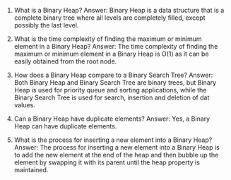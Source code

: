 

1. What is a Binary Heap?
Answer: Binary Heap is a data structure that is a complete binary tree where all levels are completely filled, except possibly the last level.

2. What is the time complexity of finding the maximum or minimum element in a Binary Heap?
Answer: The time complexity of finding the maximum or minimum element in a Binary Heap is O(1) as it can be easily obtained from the root node.

3. How does a Binary Heap compare to a Binary Search Tree?
Answer: Both Binary Heap and Binary Search Tree are binary trees, but Binary Heap is used for priority queue and sorting applications, while the Binary Search Tree is used for search, insertion and deletion of dat values.

4. Can a Binary Heap have duplicate elements?
Answer: Yes, a Binary Heap can have duplicate elements.

5. What is the process for inserting a new element into a Binary Heap?
Answer: The process for inserting a new element into a Binary Heap is to add the new element at the end of the heap and then bubble up the element by swapping it with its parent until the heap property is maintained.